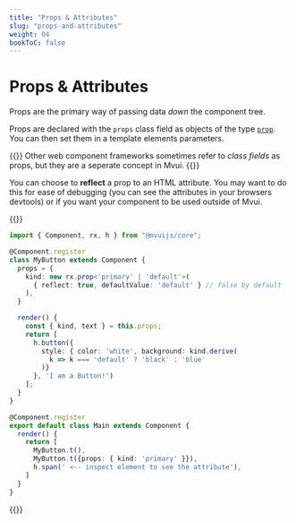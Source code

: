 ```yaml
---
title: "Props & Attributes"
slug: "props-and-attributes"
weight: 04
bookToC: false
---
```


# Props & Attributes

Props are the primary way of passing data *down* the component tree.


Props are declared with the `props` class field as objects of the type
[`prop`](/mvui/reference/rx/functions/prop/). You can then set them in a template elements
parameters.

{{<hint info>}}
Other web component frameworks sometimes refer to *class fields* as props, but they are a
seperate concept in Mvui.
{{</hint>}}

You can choose to **reflect** a prop to an HTML attribute. You may want to do this for
ease of debugging (you can see the attributes in your browsers devtools) or if you want
your component to be used outside of Mvui.

{{<codeview>}}
```typescript
import { Component, rx, h } from "@mvuijs/core";

@Component.register
class MyButton extends Component {
  props = {
    kind: new rx.prop<'primary' | 'default'>(
      { reflect: true, defaultValue: 'default' } // false by default
    ),
  }

  render() {
    const { kind, text } = this.props;
    return [
      h.button({
        style: { color: 'white', background: kind.derive(
          k => k === 'default' ? 'black' : 'blue'
        )}
      }, 'I am a Button!')
    ];
  }
}

@Component.register
export default class Main extends Component {
  render() {
    return [
      MyButton.t(),
      MyButton.t({props: { kind: 'primary' }}),
      h.span(' <-- inspect element to see the attribute'),
    ]
  }
}
```
{{</codeview>}}
